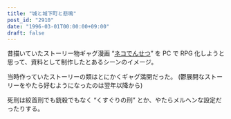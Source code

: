 ```yaml
---
title: "城と城下町と悲鳴"
post_id: "2910"
date: "1996-03-01T00:00:00+09:00"
draft: false
---
```



昔描いていたストーリー物ギャグ漫画 “[ネコでんせつ](/cats_story)” を PC で RPG 化しようと思って、資料として制作したとあるシーンのイメージ。

当時作っていたストーリーの類はとにかくギャグ満開だった。
(鬱展開なストーリーをやたら好むようになったのは翌年以降から)

死刑は絞首刑でも銃殺でもなく “くすぐりの刑” とか、やたらメルヘンな設定だったりする。
